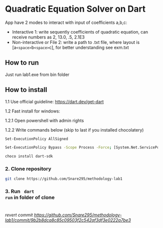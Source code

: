 # Quadratic Equation Solver on Dart

App have 2 modes to interact with input of coefficients a,b,c:

- Interactive  1: write sequently coefficients of quadratic equation,
   can receive numbers as 2, 13.0, .5, 2.1E3
- Non-interactive or File 2: write a path to .txt file, where layout is
   [a`<space>`b`<space>`c], for better understanding see exm.txt

## How to run

Just run lab1.exe from bin folder

## How to install

1.1 Use official guideline: https://dart.dev/get-dart

1.2 Fast install for windows:

1.2.1 Open powershell with admin rights

1.2.2 Write commands below (skip to last if you installed chocolatery)

```sh
Set-ExecutionPolicy AllSigned
```

```sh
Set-ExecutionPolicy Bypass -Scope Process -Force; [System.Net.ServicePointManager]::SecurityProtocol = [System.Net.ServicePointManager]::SecurityProtocol -bor 3072; iex ((New-Object System.Net.WebClient).DownloadString('https://community.chocolatey.org/install.ps1'))
```

```sh
choco install dart-sdk
```

### 2. Clone repository

```sh
git clone https://github.com/Snare295/methodology-lab1 
```

### 3. Run <code> dart run</code> in folder of clone

#

*revert commit https://github.com/Snare295/methodology-lab1/commit/9b2b8dca8c85c09503f2c542af3df3e0222a7be3*